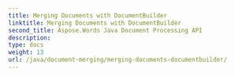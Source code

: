 ```yaml
---
title: Merging Documents with DocumentBuilder
linktitle: Merging Documents with DocumentBuilder
second_title: Aspose.Words Java Document Processing API
description: 
type: docs
weight: 13
url: /java/document-merging/merging-documents-documentbuilder/
---
```

